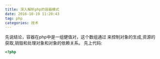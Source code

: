 ```yaml
---
title: 深入解析php的容器模式
date: 2016-10-19 11:20:43
tag: php
categories: 技术
---
```

先说结论，容器在php中是一组健值对，这个数组通过 来控制对象的生成,资源的获取,销毁和处理对象和对象的依赖关系。
先上代码:
```php
<?php


```

